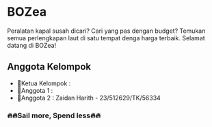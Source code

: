 # BOZea

Peralatan kapal susah dicari? Cari yang pas dengan budget? Temukan semua perlengkapan laut di satu tempat denga harga terbaik. Selamat datang di BOZea!

## Anggota Kelompok

- 👑Ketua Kelompok :
- 🤵Anggota 1 :
- 👲Anggota 2 : Zaidan Harith - 23/512629/TK/56334

### 🔥🔥Sail more, Spend less🔥🔥
